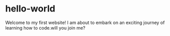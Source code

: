 # hello-world
Welcome to my first website! I am about to embark on an exciting journey of learning how to code.will you join me?
